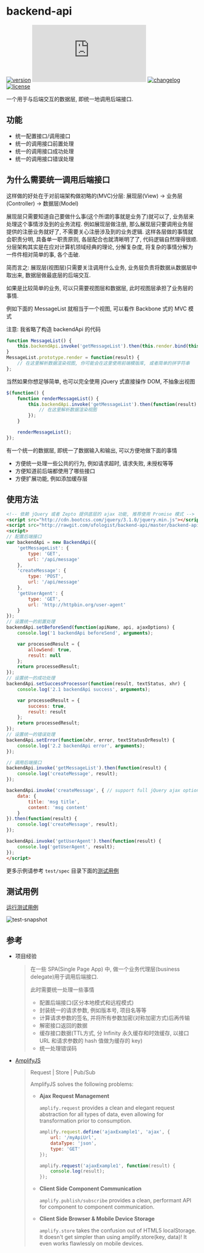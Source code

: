 # backend-api

[![version][version]][source-url] ![size-image][size-image] [![changelog][changelog-image]][changelog-url] [![license][license-image]][license-url]

[version]: https://img.shields.io/badge/v-1.1.0-blue.svg?style=flat-square
[source-url]: https://github.com/ufologist/backend-api/blob/master/backend-api.js
[license-image]: https://img.shields.io/badge/License-MIT-blue.svg?style=flat-square
[license-url]: https://github.com/ufologist/backend-api/blob/master/LICENSE
[changelog-image]: https://img.shields.io/badge/CHANGE-LOG-blue.svg?style=flat-square
[changelog-url]: https://github.com/ufologist/backend-api/blob/master/CHANGELOG.md
[size-image]: http://img.badgesize.io/ufologist/backend-api/master/backend-api.js?compression=gzip&style=flat-square

一个用于与后端交互的数据层, 即统一地调用后端接口.

## 功能

* 统一配置接口/调用接口
* 统一的调用接口前置处理
* 统一的调用接口成功处理
* 统一的调用接口错误处理

## 为什么需要统一调用后端接口

这样做的好处在于对前端架构做初略的(MVC)分层: 展现层(View) -> 业务层(Controller) -> 数据层(Model)

展现层只需要知道自己要做什么事(这个所谓的事就是业务了)就可以了, 业务层来处理这个事情涉及到的业务流程. 例如展现层做注册, 那么展现层只要调用业务层提供的注册业务就好了, 不需要关心注册涉及到的业务逻辑. 这样各层做的事情就会职责分明, 具备单一职责原则, 各层配合也就清晰明了了, 代码逻辑自然理得很顺. 分层架构其实是在应对计算机领域经典的理论, 分解复杂度, 将复杂的事情分解为一件件相对简单的事, 各个击破.

简而言之: 展现层(视图层)只需要关注调用什么业务, 业务层负责将数据从数据层中取出来, 数据层做最底层的后端交互.

如果是比较简单的业务, 可以只需要视图层和数据层, 此时视图层承担了业务层的事情.

例如下面的 MessageList 就相当于一个视图, 可以看作 Backbone 式的 MVC 模式

注意: 我省略了构造 backendApi 的代码

```javascript
function MessageList() {
    this.backendApi.invoke('getMessageList').then(this.render.bind(this));
}
MessageList.prototype.render = function(result) {
    // 在这里解析数据渲染视图, 你可能会在这里使用前端模版库, 或者简单的拼字符串
};
```

当然如果你想足够简单, 也可以完全使用 jQuery 式直接操作 DOM, 不抽象出视图

```javascript
$(function() {
    function renderMessageList() {
        this.backendApi.invoke('getMessageList').then(function(result) {
            // 在这里解析数据渲染视图
        });
    }

    renderMessageList();
});
```

有一个统一的数据层, 即统一了数据输入和输出, 可以方便地做下面的事情

* 方便统一处理一些公共的行为, 例如请求超时, 请求失败, 未授权等等
* 方便知道前后端都使用了哪些接口
* 方便扩展功能, 例如添加缓存层

## 使用方法

```html
<!-- 依赖 jQuery 或者 Zepto 提供底层的 ajax 功能, 推荐使用 Promise 模式 -->
<script src="http://cdn.bootcss.com/jquery/3.1.0/jquery.min.js"></script>
<script src="http://rawgit.com/ufologist/backend-api/master/backend-api.js"></script>
<script>
// 配置后端接口
var backendApi = new BackendApi({
    'getMessageList': {
        type: 'GET',
        url: '/api/message'
    },
    'createMessage': {
        type: 'POST',
        url: '/api/message'
    },
    'getUserAgent': {
        type: 'GET',
        url: 'http://httpbin.org/user-agent'
    }
});
// 设置统一的前置处理
backendApi.setBeforeSend(function(apiName, api, ajaxOptions) {
    console.log('1 backendApi beforeSend', arguments);

    var processedResult = {
        allowSend: true,
        result: null
    };
    return processedResult;
});
// 设置统一的成功处理
backendApi.setSuccessProcessor(function(result, textStatus, xhr) {
    console.log('2.1 backendApi success', arguments);

    var processedResult = {
        success: true,
        result: result
    };
    return processedResult;
});
// 设置统一的错误处理
backendApi.setError(function(xhr, error, textStatusOrResult) {
    console.log('2.2 backendApi error', arguments);
});

// 调用后端接口
backendApi.invoke('getMessageList').then(function(result) {
    console.log('createMessage', result);
});

backendApi.invoke('createMessage', { // support full jQuery ajax options
    data: {
        title: 'msg title',
        content: 'msg content'
    }
}).then(function(result) {
    console.log('createMessage', result);
});

backendApi.invoke('getUserAgent').then(function(result) {
    console.log('getUserAgent', result);
});
</script>
```

更多示例请参考 `test/spec` 目录下面的[测试用例](https://github.com/ufologist/backend-api/tree/master/test/spec)

## 测试用例

[运行测试用例](http://rawgit.com/ufologist/backend-api/master/test/index.html)

![test-snapshot](http://rawgit.com/ufologist/backend-api/master/test/test-snapshot.png)

## 参考

* 项目经验

  > 在一些 SPA(Single Page App) 中, 做一个业务代理层(business delegate)用于调用后端接口.
  >
  > 此时需要统一处理一些事情
  > * 配置后端接口(区分本地模式和远程模式)
  > * 封装统一的请求参数, 例如版本号, 项目名等等
  > * 计算请求参数的签名, 并将所有参数加密(对称加密方式)后再传输
  > * 解密接口返回的数据
  > * 缓存接口数据(TTL方式, 分 Infinity 永久缓存和时效缓存, 以接口 URL 和请求参数的 hash 值做为缓存的 key)
  > * 统一处理错误码

* [AmplifyJS](https://github.com/mikehostetler/amplify)

  > Request | Store | Pub/Sub
  >
  > AmplifyJS solves the following problems:
  > * **Ajax Request Management**
  > 
  >   `amplify.request` provides a clean and elegant request abstraction for all types of data, even allowing for transformation prior to consumption.
  >
  >   ```javascript
  >   amplify.request.define('ajaxExample1', 'ajax', {
  >       url: '/myApiUrl',
  >       dataType: 'json',
  >       type: 'GET'
  >   });
  >   
  >   amplify.request('ajaxExample1', function(result) {
  >       console.log(result);
  >   });
  >   ```
  >
  > * **Client Side Component Communication**
  >
  >   `amplify.publish/subscribe` provides a clean, performant API for component to component communication.
  >
  > * **Client Side Browser & Mobile Device Storage**
  >
  >   `amplify.store` takes the confusion out of HTML5 localStorage. It doesn't get simpler than using amplify.store(key, data)! It even works flawlessly on mobile devices.